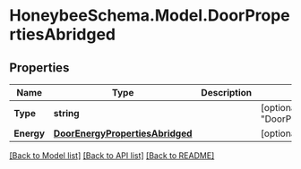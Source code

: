 
# HoneybeeSchema.Model.DoorPropertiesAbridged

## Properties

Name | Type | Description | Notes
------------ | ------------- | ------------- | -------------
**Type** | **string** |  | [optional] [default to "DoorPropertiesAbridged"]
**Energy** | [**DoorEnergyPropertiesAbridged**](DoorEnergyPropertiesAbridged.md) |  | [optional] 

[[Back to Model list]](../README.md#documentation-for-models)
[[Back to API list]](../README.md#documentation-for-api-endpoints)
[[Back to README]](../README.md)

